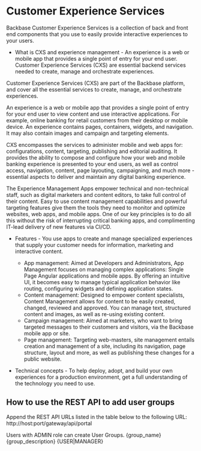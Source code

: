 # Customer Experience Services
Backbase Customer Experience Services is a collection of back and front end components that you use to easily provide interactive experiences to your users.

- What is CXS and experience management - An experience is a web or mobile app that provides a single point of entry for your end user. Customer Experience Services (CXS) are essential backend services needed to create, manage and orchestrate experiences.

Customer Experience Services (CXS) are part of the Backbase platform, and cover all the essential services to create, manage, and orchestrate experiences.

An experience is a web or mobile app that provides a single point of entry for your end user to view content and use interactive applications. For example, online banking for retail customers from their desktop or mobile device. An experience contains pages, containers, widgets, and navigation. It may also contain images and campaign and targeting elements.

CXS encompasses the services to administer mobile and web apps for: configurations, content, targeting, publishing and editorial auditing. It provides the ability to compose and configure how your web and mobile banking experience is presented to your end users, as well as control access, navigation, content, page layouting, campaigning, and much more - essential aspects to deliver and maintain any digital banking experience.

The Experience Management Apps empower technical and non-technical staff, such as digital marketers and content editors, to take full control of their content. Easy to use content management capabilities and powerful targeting features give them the tools they need to monitor and optimize websites, web apps, and mobile apps. One of our key principles is to do all this without the risk of interrupting critical banking apps, and complimenting IT-lead delivery of new features via CI/CD.

- Features - You use apps to create and manage specialized experiences that supply your customer needs for information, marketing and interactive content.
  - App management: Aimed at Developers and Administrators, App Management focuses on managing complex applications: Single Page Angular applications and mobile apps. By offering an intuitive UI, it becomes easy to manage typical application behavior like routing, configuring widgets and defining application states.
  - Content management: Designed to empower content specialists, Content Management allows for content to be easily created, changed, reviewed and approved. You can manage text, structured content and images, as well as re-using existing content.
  - Campaign management: Aimed at marketers, who want to bring targeted messages to their customers and visitors, via the Backbase mobile app or site.
  - Page management: Targeting web-masters, site management entails creation and management of a site, including its navigation, page structure, layout and more, as well as publishing these changes for a public website.

- Technical concepts - To help deploy, adopt, and build your own experiences for a production environment, get a full understanding of the technology you need to use.

## How to use the REST API to add user groups
Append the REST API URLs listed in the table below to the following URL:
http://host:port/gateway/api/portal

Users with ADMIN role can create User Groups.
<group>
    <name>{group_name}</name>
    <description>{group_description}</description>
    <role>{USER|MANAGER}</role>
</group>
